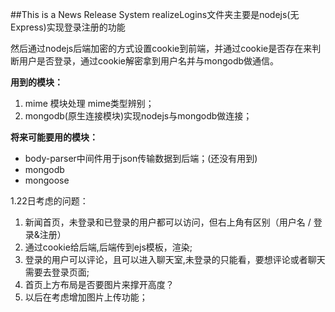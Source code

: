 ##This is a News Release System
realizeLogins文件夹主要是nodejs(无Express)实现登录注册的功能

然后通过nodejs后端加密的方式设置cookie到前端，并通过cookie是否存在来判断用户是否登录，通过cookie解密拿到用户名并与mongodb做通信。

**用到的模块：**

1. mime 模块处理 mime类型辨别；
2. mongodb(原生连接模块)实现nodejs与mongodb做连接；

**将来可能要用的模块：**

* body-parser中间件用于json传输数据到后端；(还没有用到)
* mongodb
* mongoose

1.22日考虑的问题：

1. 新闻首页，未登录和已登录的用户都可以访问，但右上角有区别（用户名 / 登录&注册）
2. 通过cookie给后端,后端传到ejs模板，渲染;
3. 登录的用户可以评论，且可以进入聊天室,未登录的只能看，要想评论或者聊天需要去登录页面;
4. 首页上方布局是否要图片来撑开高度？
5. 以后在考虑增加图片上传功能；
